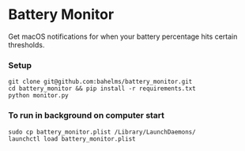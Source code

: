 # Battery Monitor
Get macOS notifications for when your battery percentage hits certain thresholds.

### Setup

    git clone git@github.com:bahelms/battery_monitor.git
    cd battery_monitor && pip install -r requirements.txt
    python monitor.py
    
### To run in background on computer start

    sudo cp battery_monitor.plist /Library/LaunchDaemons/
    launchctl load battery_monitor.plist
